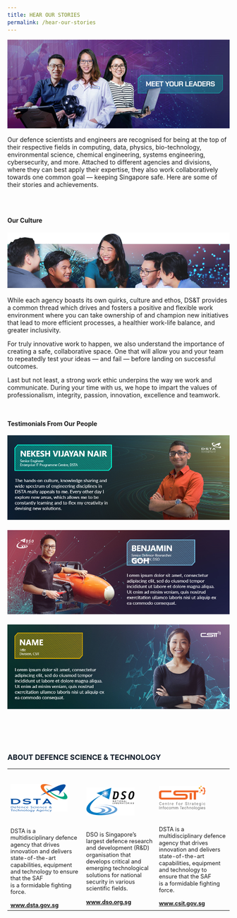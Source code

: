 ```yaml
---
title: HEAR OUR STORIES
permalink: /hear-our-stories
---
```

![Alt text for image on Isomer site](/images/story-banner.png)
<p style="margin-bottom:4rem;">Our defence scientists and engineers are recognised for being at the top of their respective fields in computing, data, physics, bio-technology, environmental science, chemical engineering, systems engineering, cybersecurity, and more. Attached to different agencies and divisions, where they can best apply their expertise, they also work collaboratively towards one common goal — keeping Singapore safe. Here are some of their stories and achievements.</p>

<h4 style="font-weight:bold;margin-top:2rem;">Our Culture</h4>
<img src="images/joinus-workculture.png"/>

<p style="margin-top:1rem;">While each agency boasts its own quirks, culture and ethos, DS&T provides a common thread which drives and fosters a positive and flexible work environment where you can take ownership of and champion new initiatives that lead to more efficient processes, a healthier work-life balance, and greater inclusivity. </p>
<p>
For truly innovative work to happen, we also understand the importance of creating a safe, collaborative space. One that will allow you and your team to repeatedly test your ideas — and fail — before landing on successful outcomes. 
</p>
<p>
Last but not least, a strong work ethic underpins the way we work and communicate. During your time 
with us, we hope to impart the values of professionalism, integrity, passion, innovation, excellence 
and teamwork. 
</p>
<h4 style="font-weight:bold;margin-top:3rem;">Testimonials From Our People</h4>
<img src="images/story-1.png" style="margin-bottom:1.25rem;"/>
<img src="images/story-2.png" style="margin-bottom:1.25rem;"/>
<img src="images/story-3.png" style=""/>

<h3 style="font-weight:bold;margin-top:6rem;color:#0C1926;">ABOUT DEFENCE SCIENCE & TECHNOLOGY</h3>
<table>
	<tr>
		<td>
			<img src="/images/dsta-logo.png" style="width:auto;margin:2rem 0 1.25rem 0;"/>
			<p style="font-size:0.8rem;line-height:1.2">DSTA is a multidisciplinary defence agency that drives innovation and delivers state-of-the-art capabilities, equipment and technology to ensure that the SAF is a formidable fighting force.</p>
			<a href="https://www.dsta.gov.sg/home" target="_blank" style="font-weight:bold;font-size:0.8rem;line-height:1.2">www.dsta.gov.sg</a>
		</td>
		<td>
			<img src="/images/dso-logo.png" style="width:auto;margin:2rem 0 1.25rem 0;"/>
			<p style="font-size:0.8rem;line-height:1.2">DSO is Singapore’s largest defence research and development (R&D) organisation that develops critical and emerging technological solutions for national security in various scientific fields. 
</p>
			<a href="https://www.dso.org.sg" target="_blank" style="font-weight:bold;font-size:0.8rem;line-height:1.2">www.dso.org.sg</a>
		</td>
		<td>
			<img src="/images/csit-logo.png" style="width:auto;margin:2rem 0 1.25rem 0;"/>
			<p style="font-size:0.8rem;line-height:1.2">DSTA is a multidisciplinary defence agency that drives innovation and delivers state-of-the-art capabilities, equipment and technology to ensure that the SAF is a formidable fighting force.</p>
			<a href="https://www.csit.gov.sg" target="_blank" style="font-weight:bold;font-size:0.8rem;line-height:1.2">www.csit.gov.sg</a>
		</td>
	</tr>
	</table>